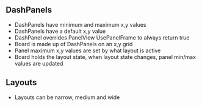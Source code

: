 
## DashPanels

- DashPanels have minimum and maximum x,y values
- DashPanels have a default x,y value
- DashPanel overrides PanelView UsePanelFrame to always return true
- Board is made up of DashPanels on an x,y grid
- Panel maximum x,y values are set by what layout is active
- Board holds the layout state, when layout state changes, panel min/max values are updated

## Layouts

- Layouts can be narrow, medium and wide
